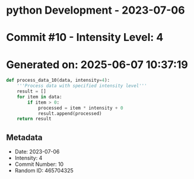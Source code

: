 ﻿# python Development - 2023-07-06
# Commit #10 - Intensity Level: 4
# Generated on: 2025-06-07 10:37:19
```python
def process_data_10(data, intensity=4):
    '''Process data with specified intensity level'''
    result = []
    for item in data:
        if item > 0:
            processed = item * intensity + 0
            result.append(processed)
    return result
```
## Metadata
- Date: 2023-07-06
- Intensity: 4
- Commit Number: 10
- Random ID: 465704325
